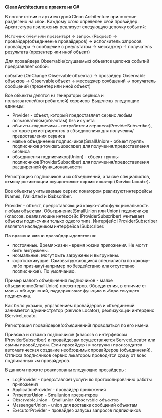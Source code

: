 

**Clean Architecture в проекте на C#**
 
В соответствии с архитектурой Clean Architecture приложение разделено на слои. Каждому слою определен свой провайдер. Архитектура приложения реализует следующую цепочку событий:

 Источник (view или презентер) -> запрос (Request) -> провайдер(объединение провайдеров) -> исполнитель запросов провайдера -> сообщение с результатом -> мессаджер -> получатель результата (презентер или иной объект)

Для  провайдера Observable(слушаемых) объектов цепочка событий представляет собой:

событие (OnChange Observable объекта ) -> провайдер Observable объектов -> Observable объект -> мессаджер сообщений -> получатель сообщений (презентер или иной объект)

Все объекты делятся на генераторы сервиса и пользователей(потребителей) сервисов. Выделены следующие единицы:
- Provider - объект, который предоставляет сервис любым пользователям(объектам) без их учета
- объекты-подписчики - потребители сервисов(ProviderSubscriber), которые регистрируются в объединениях для получения/предоставления сервиса
- малые объединения подписчиков(SmallUnion) - объект группы подписчиков(ProviderSubscriber) для получения/предоставления сервиса
- объединения подписчиков(Union) - объект группы подписчиков(ProviderSubscriber) для получения/предоставления расширенной функциональности

Регистрацию подписчиков и их объединений, а также специалистов, отмену регистрации осуществляет сервис локатор (Service Locator).

Все объекты учитываемые сервис локатором реализуют интерфейсы INamed, IValidated и ISubscriber. 

Provider - объект, предоставляющий какую-либо функциональность любым объектам.
Объединение(SmallUnion или Union) подписчиков (классов, реализующие интерфейс IProviderSubscriber) учитывает объекты подписчики только одного типа. Интерфейс IProviderSubscriber является наследником интерфейса ISubscriber.

По времени жизни провайдеры делятся на:
- постоянные. Время жизни - время жизни приложения. Не могут быть выгружены.
- нормальные. Могут быть загружены и выгружены.
- короткоживущие. Самовыгружающиеся специалисты по какому-либо признаку(например по бездействию или отсутствию подписчиков). По умолчанию.

Пример малого объединения подписчиков  - малое объединение(SmallUnion) презентеров. Объединения, в отличие от малых объединений, поддерживают функцию выбора текущего подписчика.

Как было указано, управлением провайдеров и объединений занимается администратор (Service Locator), реализующий интерфейс IServiceLocator.

Регистрация провайдеров(объединений) проводиться по его имени.

Привязка и отвязка подписчиков (классов с интерфейсом IProviderSubscriber) к провайдерам осуществляется ServiceLocator или самим провайдером. Если провайдер не загружен производится автоматическая создание необходимых провайдеров (объединений). Отписка подписчиков сервис локатором проводится сразу от всех подписанных им провайдеров.

В данном проекте реализованы следующие провайдеры:
- LogProvider - предоставляет услуги по протоколированию работы приложения
- ApplicationProvider - провайдер приложения
- PresenterUnion - Smallunion презентеров
- ObservableUnion - Smallunion Observable объектов
- MessengerUnion - union для доставки сообщений объектам
- ExecutorProvider - провайдер запуска запросов подписчиков

